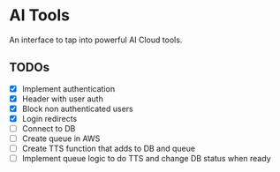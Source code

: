 # AI Tools

An interface to tap into powerful AI Cloud tools.

## TODOs

- [x] Implement authentication
- [x] Header with user auth
- [x] Block non authenticated users
- [x] Login redirects
- [ ] Connect to DB
- [ ] Create queue in AWS
- [ ] Create TTS function that adds to DB and queue
- [ ] Implement queue logic to do TTS and change DB status when ready

